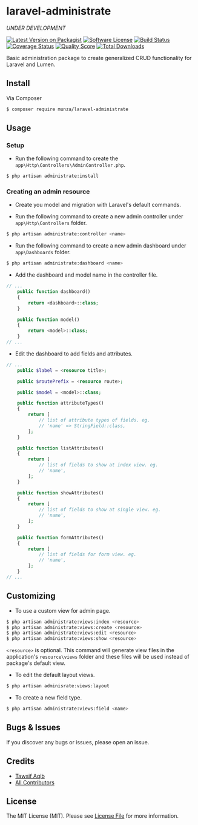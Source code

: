 # laravel-administrate

*UNDER DEVELOPMENT*

[![Latest Version on Packagist][ico-version]][link-packagist]
[![Software License][ico-license]](LICENSE.md)
[![Build Status][ico-travis]][link-travis]
[![Coverage Status][ico-scrutinizer]][link-scrutinizer]
[![Quality Score][ico-code-quality]][link-code-quality]
[![Total Downloads][ico-downloads]][link-downloads]

Basic administration package to create generalized CRUD functionality for Laravel and Lumen.


## Install

Via Composer

``` bash
$ composer require munza/laravel-administrate
```


## Usage


### Setup

- Run the following command to create the `app\Http\Controllers\AdminController.php`.

```bash
$ php artisan administrate:install
```


### Creating an admin resource

- Create you model and migration with Laravel's default commands.

- Run the following command to create a new admin controller under `app\Http\Controllers` folder.

```bash
$ php artisan administrate:controller <name>
```

- Run the following command to create a new admin dashboard under `app\Dashboards` folder.

```bash
$ php artisan administrate:dashboard <name>
```

- Add the dashboard and model name in the controller file.

```php
// ...
    public function dashboard()
    {
        return <dashboard>::class;
    }

    public function model()
    {
        return <model>::class;
    }
// ...
```

- Edit the dashboard to add fields and attributes.

```php
// ...
    public $label = <resource title>;

    public $routePrefix = <resource route>;

    public $model = <model>::class;

    public function attributeTypes()
    {
        return [
            // list of attribute types of fields. eg.
            // 'name' => StringField::class,
        ];
    }

    public function listAttributes()
    {
        return [
            // list of fields to show at index view. eg.
            // 'name',
        ];
    }

    public function showAttributes()
    {
        return [
            // list of fields to show at single view. eg.
            // 'name',
        ];
    }

    public function formAttributes()
    {
        return [
            // list of fields for form view. eg.
            // 'name',
        ];
    }
// ...
```

## Customizing

- To use a custom view for admin page.

```bash
$ php artisan administrate:views:index <resource>
$ php artisan administrate:views:create <resource>
$ php artisan administrate:views:edit <resource>
$ php artisan administrate:views:show <resource>
```

`<resource>` is optional. This command will generate view files in the application's `resource\views` folder and these files will be used instead of package's default view.

- To edit the default layout views.

```bash
$ php artisan adminisrate:views:layout
```

- To create a new field type.

```bash
$ php artisan administrate:views:field <name>
```

## Bugs & Issues

If you discover any bugs or issues, please open an issue.


## Credits

- [Tawsif Aqib][link-author]
- [All Contributors][link-contributors]


## License

The MIT License (MIT). Please see [License File](LICENSE.md) for more information.

[ico-version]: https://img.shields.io/packagist/v/munza/laravel-administrate.svg?style=flat-square
[ico-license]: https://img.shields.io/badge/license-MIT-brightgreen.svg?style=flat-square
[ico-travis]: https://img.shields.io/travis/munza/laravel-administrate/master.svg?style=flat-square
[ico-scrutinizer]: https://img.shields.io/scrutinizer/coverage/g/munza/laravel-administrate.svg?style=flat-square
[ico-code-quality]: https://img.shields.io/scrutinizer/g/munza/laravel-administrate.svg?style=flat-square
[ico-downloads]: https://img.shields.io/packagist/dt/munza/laravel-administrate.svg?style=flat-square

[link-packagist]: https://packagist.org/packages/munza/laravel-administrate
[link-travis]: https://travis-ci.org/munza/laravel-administrate
[link-scrutinizer]: https://scrutinizer-ci.com/g/munza/laravel-administrate/code-structure
[link-code-quality]: https://scrutinizer-ci.com/g/munza/laravel-administrate
[link-downloads]: https://packagist.org/packages/munza/laravel-administrate
[link-author]: https://github.com/munza
[link-contributors]: ../../contributors
